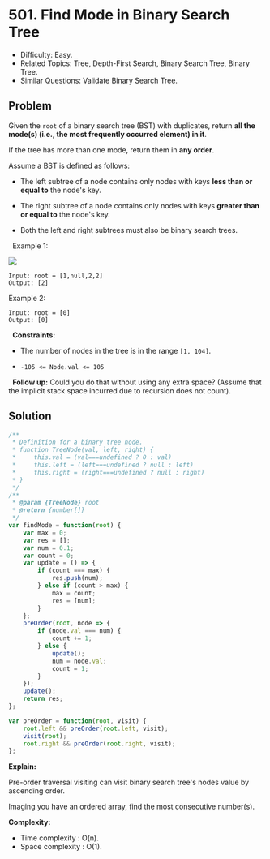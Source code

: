# 501. Find Mode in Binary Search Tree

- Difficulty: Easy.
- Related Topics: Tree, Depth-First Search, Binary Search Tree, Binary Tree.
- Similar Questions: Validate Binary Search Tree.

## Problem

Given the `root` of a binary search tree (BST) with duplicates, return **all the mode(s) (i.e., the most frequently occurred element) in it**.

If the tree has more than one mode, return them in **any order**.

Assume a BST is defined as follows:


	
- The left subtree of a node contains only nodes with keys **less than or equal to** the node's key.
	
- The right subtree of a node contains only nodes with keys **greater than or equal to** the node's key.
	
- Both the left and right subtrees must also be binary search trees.


 
Example 1:

![](https://assets.leetcode.com/uploads/2021/03/11/mode-tree.jpg)

```
Input: root = [1,null,2,2]
Output: [2]
```

Example 2:

```
Input: root = [0]
Output: [0]
```

 
**Constraints:**


	
- The number of nodes in the tree is in the range `[1, 104]`.
	
- `-105 <= Node.val <= 105`


 
**Follow up:** Could you do that without using any extra space? (Assume that the implicit stack space incurred due to recursion does not count).

## Solution

```javascript
/**
 * Definition for a binary tree node.
 * function TreeNode(val, left, right) {
 *     this.val = (val===undefined ? 0 : val)
 *     this.left = (left===undefined ? null : left)
 *     this.right = (right===undefined ? null : right)
 * }
 */
/**
 * @param {TreeNode} root
 * @return {number[]}
 */
var findMode = function(root) {
    var max = 0;
    var res = [];
    var num = 0.1;
    var count = 0;
    var update = () => {
        if (count === max) {
            res.push(num);
        } else if (count > max) {
            max = count;
            res = [num];
        }
    };
    preOrder(root, node => {
        if (node.val === num) {
            count += 1;
        } else {
            update();
            num = node.val;
            count = 1;
        }
    });
    update();
    return res;
};

var preOrder = function(root, visit) {
    root.left && preOrder(root.left, visit);
    visit(root);
    root.right && preOrder(root.right, visit);
};
```

**Explain:**

Pre-order traversal visiting can visit binary search tree's nodes value by ascending order.

Imaging you have an ordered array, find the most consecutive number(s).

**Complexity:**

* Time complexity : O(n).
* Space complexity : O(1).

